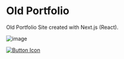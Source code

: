# Old Portfolio

Old Portfolio Site created with Next.js (React).

![image](https://github.com/DeisnerMedia/portfolio-old/assets/71188924/59eb09db-2799-4637-a83a-023ccd6b624f)

<a id="demo" href="https://www.deisnermedia.com"> [![Button Icon]][Link] </a>

[Button Icon]: https://img.shields.io/badge/Demo-EF2D5E?style=for-the-badge&logoColor=white

[Link]: https://www.deisnermedia.com
